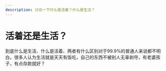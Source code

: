 ```yaml
---
description: 讨论一下什么是活着？什么是生活？
---
```


# 活着还是生活？

到底什么是生活、什么是活着、两者有什么区别对于99.9%的普通人来说都不明白。很多人认为生活就是天天有饭吃，自己的东西不被别人无辜剥夺，有老婆孩子，有点存款就好？







